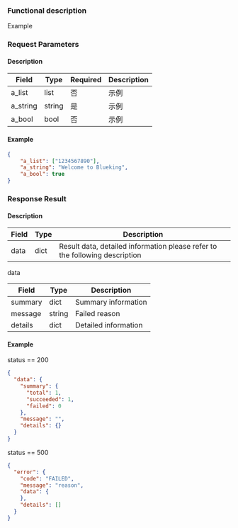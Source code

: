 ### Functional description

Example

### Request Parameters

#### Description

| Field      | Type      | Required | Description      |
|--------------------|------------|--------|------------|
| a_list           |  list    | 否     | 示例 |
| a_string            |  string    | 是     | 示例|
| a_bool |  bool      | 否     | 示例 |

#### Example

```json
{
    "a_list": ["1234567890"],
    "a_string": "Welcome to Blueking",
    "a_bool": true
}
```

### Response Result

#### Description

| Field      | Type      | Description      |
|-----------|----------|-----------|
|  data     |    dict    |       Result data, detailed information please refer to the following description     |

data

| Field      | Type      | Description      |
|-----------|----------|-----------|
|  summary   |    dict    |      Summary information     |
|  message    |    string  |      Failed reason     |
|  details    |    dict  |      Detailed information     |

#### Example

status == 200

```json
{
  "data": {
    "summary": {
      "total": 1,
      "succeeded": 1,
      "failed": 0
    },
    "message": "",
    "details": {}
  }
}
```

status == 500

```json
{
  "error": {
    "code": "FAILED",
    "message": "reason",
    "data": {
    },
    "details": []
  }
}
```
